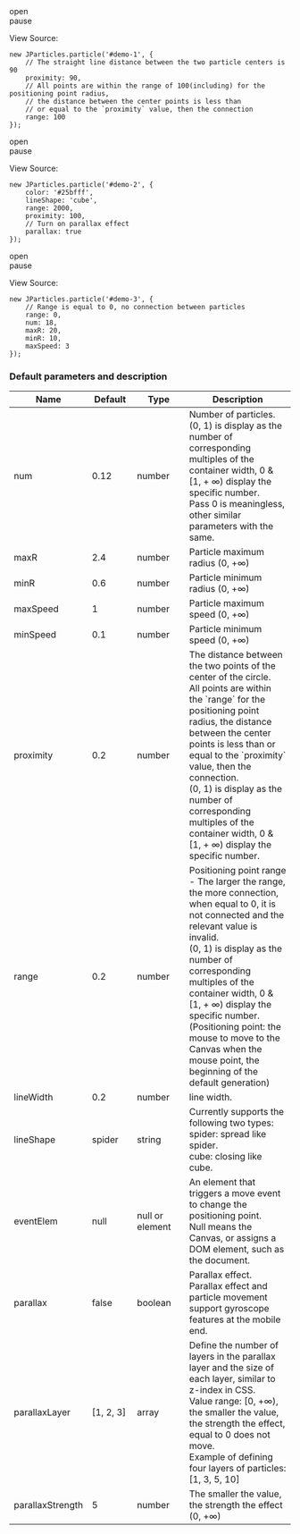 <div class="instance-1">
    <div class="demo"></div>
	<div class="ctrl">
		<div class="btn btn-default open">open</div>
		<div class="btn btn-default pause">pause</div>
	</div>
</div>

View Source:

	new JParticles.particle('#demo-1', {
	    // The straight line distance between the two particle centers is 90
	    proximity: 90, 
		// All points are within the range of 100(including) for the positioning point radius,
		// the distance between the center points is less than 
		// or equal to the `proximity` value, then the connection
	    range: 100
	});

<div class="instance-2">
    <div class="demo"></div>
	<div class="ctrl">
		<div class="btn btn-default open">open</div>
		<div class="btn btn-default pause">pause</div>
	</div>
</div>

View Source:

	new JParticles.particle('#demo-2', {
    	color: '#25bfff',
		lineShape: 'cube',
        range: 2000,
        proximity: 100,
		// Turn on parallax effect
        parallax: true
	});

<div class="instance-3">
    <div class="demo"></div>
	<div class="ctrl">
		<div class="btn btn-default open">open</div>
		<div class="btn btn-default pause">pause</div>
	</div>
</div>

View Source:

	new JParticles.particle('#demo-3', {
    	// Range is equal to 0, no connection between particles
	    range: 0,
	    num: 18,
	    maxR: 20,
		minR: 10,
	    maxSpeed: 3
	});

### Default parameters and description

<table class="table table-bordered-inner table-striped">
    <thead>
	    <tr>
	        <th width="100">Name</th>
	        <th width="100">Default</th>
	        <th width="150">Type</th>
	        <th width="450">Description</th>
	    </tr>
    </thead>
    <tbody>
	    <tr>
	        <td>num</td>
	        <td>0.12</td>
	        <td>number</td>
	        <td>
	            Number of particles.<br>
	            (0, 1) is display as the number of corresponding multiples of the container width, 0 & [1, + ∞) display the specific number.<br>
	            Pass 0 is meaningless, other similar parameters with the same.
	        </td>
	    </tr>
	    <tr>
	        <td>maxR</td>
	        <td>2.4</td>
	        <td>number</td>
	        <td>Particle maximum radius (0, +∞) </td>
	    </tr>
	    <tr>
	        <td>minR</td>
	        <td>0.6</td>
	        <td>number</td>
	        <td>Particle minimum radius (0, +∞) </td>
	    </tr>
	    <tr>
	        <td>maxSpeed</td>
	        <td>1</td>
	        <td>number</td>
	        <td>Particle maximum speed (0, +∞) </td>
	    </tr>
	    <tr>
	        <td>minSpeed</td>
	        <td>0.1</td>
	        <td>number</td>
	        <td>Particle minimum speed (0, +∞) </td>
	    </tr>
	    <tr>
	        <td>proximity</td>
	        <td>0.2</td>
	        <td>number</td>
	        <td>
	            The distance between the two points of the center of the circle.<br>
	            All points are within the `range` for the positioning point radius, the distance between the center points is less than or equal to the `proximity` value, then the connection.<br>
				(0, 1) is display as the number of corresponding multiples of the container width, 0 & [1, + ∞) display the specific number.
	        </td>
	    </tr>
	    <tr>
	        <td>range</td>
	        <td>0.2</td>
	        <td>number</td>
	        <td>
	            Positioning point range - The larger the range, the more connection, when equal to 0, it is not connected and the relevant value is invalid.<br>
				(0, 1) is display as the number of corresponding multiples of the container width, 0 & [1, + ∞) display the specific number.<br>
	            (Positioning point: the mouse to move to the Canvas when the mouse point, the beginning of the default generation)
	        </td>
	    </tr>
	    <tr>
	        <td>lineWidth</td>
	        <td>0.2</td>
	        <td>number</td>
	        <td>line width.</td>
	    </tr>
	    <tr>
	        <td>lineShape</td>
	        <td>spider</td>
	        <td>string</td>
	        <td>
				Currently supports the following two types:<br>
				spider: spread like spider.<br>
        		cube: closing like cube.
			</td>
	    </tr>
	    <tr>
	        <td>eventElem</td>
	        <td>null</td>
	        <td>null or element</td>
	        <td>
	            An element that triggers a move event to change the positioning point.<br>
				Null means the Canvas, or assigns a DOM element, such as the document.
	        </td>
	    </tr>
	    <tr>
	        <td>parallax</td>
	        <td>false</td>
	        <td>boolean</td>
	        <td>Parallax effect. Parallax effect and particle movement support gyroscope features at the mobile end.</td>
	    </tr>
	    <tr>
	        <td>parallaxLayer</td>
	        <td>[1, 2, 3]</td>
	        <td>array</td>
	        <td>
	            Define the number of layers in the parallax layer and the size of each layer, similar to z-index in CSS.<br>
        		Value range: [0, +∞), the smaller the value, the strength the effect, equal to 0 does not move.<br>
        		Example of defining four layers of particles: [1, 3, 5, 10]
	        </td>
	    </tr>
	    <tr>
	        <td>parallaxStrength</td>
	        <td>5</td>
	        <td>number</td>
	        <td>The smaller the value, the strength the effect (0, +∞) </td>
	    </tr>
    </tbody>
</table>